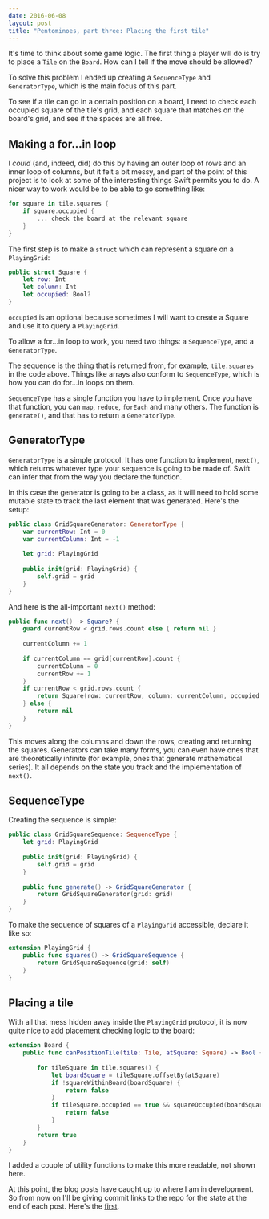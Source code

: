 ```yaml
--- 
date: 2016-06-08
layout: post
title: "Pentominoes, part three: Placing the first tile"
--- 
```


It's time to think about some game logic. The first thing a player will do is try to place a `Tile` on the `Board`. How can I tell if the move should be allowed? 

To solve this problem I ended up creating a `SequenceType` and `GeneratorType`, which is the main focus of this part. 

<!--more-->

To see if a tile can go in a certain position on a board, I need to check each occupied square of the tile's grid, and each square that matches on the board's grid, and see if the spaces are all free. 

## Making a for...in loop 

I _could_ (and, indeed, did) do this by having an outer loop of rows and an inner loop of columns, but it felt a bit messy, and part of the point of this project is to look at some of the interesting things Swift permits you to do. A nicer way to work would be to be able to go something like:

```swift
for square in tile.squares {
	if square.occupied {
		... check the board at the relevant square
	}
}
```

The first step is to make a `struct` which can represent a square on a `PlayingGrid`:

```swift
public struct Square {
    let row: Int
    let column: Int
    let occupied: Bool?
}
```

`occupied` is an optional because sometimes I will want to create a Square and use it to query a `PlayingGrid`. 

To allow a for...in loop to work, you need two things: a `SequenceType`, and a `GeneratorType`. 

The sequence is the thing that is returned from, for example, `tile.squares` in the code above. Things like arrays also conform to `SequenceType`, which is how you can do for...in loops on them. 

`SequenceType` has a single function you have to implement. Once you have that function, you can `map`, `reduce`, `forEach` and many others. The function is `generate()`, and that has to return a `GeneratorType`. 

## GeneratorType

`GeneratorType` is a simple protocol. It has one function to implement, `next()`, which returns whatever type your sequence is going to be made of. Swift can infer that from the way you declare the function. 

In this case the generator is going to be a class, as it will need to hold some mutable state to track the last element that was generated. Here's the setup:

```swift
public class GridSquareGenerator: GeneratorType {
    var currentRow: Int = 0
    var currentColumn: Int = -1
    
    let grid: PlayingGrid
    
    public init(grid: PlayingGrid) {
        self.grid = grid
    }
}
```

And here is the all-important `next()` method:

```swift
public func next() -> Square? {
    guard currentRow < grid.rows.count else { return nil }
    
    currentColumn += 1
    
    if currentColumn == grid[currentRow].count {
        currentColumn = 0
        currentRow += 1
    }
    if currentRow < grid.rows.count {
        return Square(row: currentRow, column: currentColumn, occupied: grid[currentRow][currentColumn])
    } else {
        return nil
    }
}
```

This moves along the columns and down the rows, creating and returning the squares. Generators can take many forms, you can even have ones that are theoretically infinite (for example, ones that generate mathematical series). It all depends on the state you track and the implementation of `next()`.

## SequenceType

Creating the sequence is simple: 

```swift
public class GridSquareSequence: SequenceType {
    let grid: PlayingGrid
    
    public init(grid: PlayingGrid) {
        self.grid = grid
    }
    
    public func generate() -> GridSquareGenerator {
        return GridSquareGenerator(grid: grid)
    }
}
```

To make the sequence of squares of a `PlayingGrid` accessible, declare it like so:

```swift
extension PlayingGrid {
    public func squares() -> GridSquareSequence {
        return GridSquareSequence(grid: self)
    }
}
```

## Placing a tile

With all that mess hidden away inside the `PlayingGrid` protocol, it is now quite nice to add placement checking logic to the board:

```swift
extension Board {
    public func canPositionTile(tile: Tile, atSquare: Square) -> Bool {
        
        for tileSquare in tile.squares() {
            let boardSquare = tileSquare.offsetBy(atSquare)
            if !squareWithinBoard(boardSquare) {
                return false
            }
            if tileSquare.occupied == true && squareOccupied(boardSquare) {
                return false
            }
        }
        return true
    }
}
```

I added a couple of utility functions to make this more readable, not shown here. 

At this point, the blog posts have caught up to where I am in development. So from now on I'll be giving commit links to the repo for the state at the end of each post. Here's the [first](https://github.com/jrturton/Pentominoes/commit/b95d9b64753550e9e165abb8e987bc6c3dd1d991).
